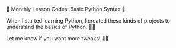 📌 Monthly Lesson Codes: Basic Python Syntax 🐍

When I started learning Python, I created these kinds of projects to understand the basics of Python. 🚀💡

Let me know if you want more tweaks! 🎨🔥


